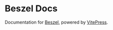 # Beszel Docs

Documentation for [Beszel](https://github.com/beszel/beszel), powered by [VitePress](https://vitepress.dev/).
